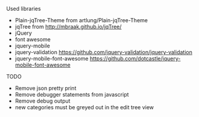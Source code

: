 Used libraries

 - Plain-jqTree-Theme from artlung/Plain-jqTree-Theme
 - jqTree from http://mbraak.github.io/jqTree/
 - jQuery
 - font awesome
 - jquery-mobile
 - jquery-validation https://github.com/jquery-validation/jquery-validation
 - jquery-mobile-font-awesome https://github.com/dotcastle/jquery-mobile-font-awesome

TODO

 - Remove json pretty print
 - Remove debugger statements from javascript
 - Remove debug output
 - new categories must be greyed out in the edit tree view
